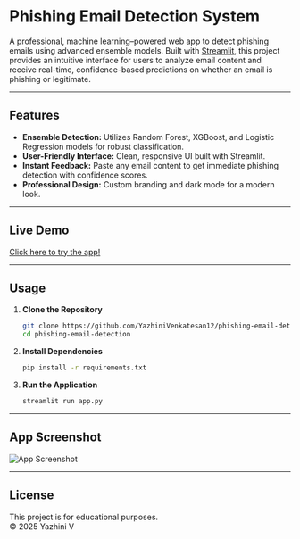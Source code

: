 # Phishing Email Detection System

A professional, machine learning–powered web app to detect phishing emails using advanced ensemble models. Built with [Streamlit](https://streamlit.io), this project provides an intuitive interface for users to analyze email content and receive real-time, confidence-based predictions on whether an email is phishing or legitimate.

---

## Features

- **Ensemble Detection:** Utilizes Random Forest, XGBoost, and Logistic Regression models for robust classification.
- **User-Friendly Interface:** Clean, responsive UI built with Streamlit.
- **Instant Feedback:** Paste any email content to get immediate phishing detection with confidence scores.
- **Professional Design:** Custom branding and dark mode for a modern look.

---

## Live Demo

[Click here to try the app!](https://phishing-email-detection-system-0.streamlit.app/)

---

## Usage

1. **Clone the Repository**
    ```bash
    git clone https://github.com/YazhiniVenkatesan12/phishing-email-detection.git
    cd phishing-email-detection
    ```
2. **Install Dependencies**
    ```bash
    pip install -r requirements.txt
    ```
3. **Run the Application**
    ```bash
    streamlit run app.py
    ```

---

## App Screenshot

![App Screenshot](https://user-images.githubusercontent.com/yourusername/your-screenshot.png)

---

## License

This project is for educational purposes.  
© 2025 Yazhini V
